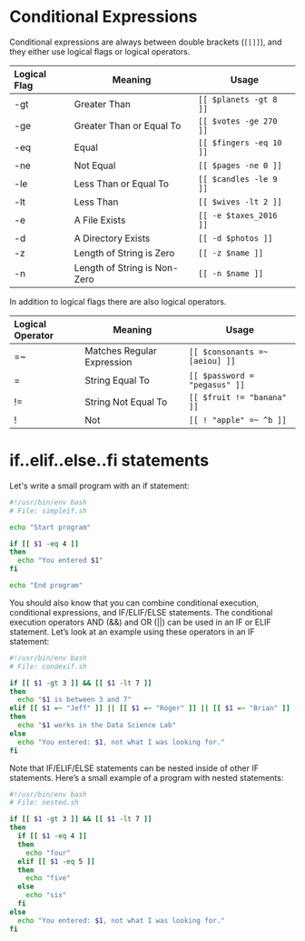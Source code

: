 # Conditional Expressions

Conditional expressions are always between double brackets (`[[]]`), and they
either use logical flags or logical operators.

| Logical Flag | Meaning  | Usage |
| :----------- | ------- | ----- |
| -gt | Greater Than | `[[ $planets -gt 8 ]]` |
| -ge | Greater Than or Equal To | `[[ $votes -ge 270 ]]` |
| -eq | Equal | `[[ $fingers -eq 10 ]]` |
| -ne | Not Equal | `[[ $pages -ne 0 ]]` |
| -le | Less Than or Equal To | `[[ $candles -le 9 ]]` |
| -lt | Less Than | `[[ $wives -lt 2 ]]` |
| -e | A File Exists | `[[ -e $taxes_2016 ]]` |
| -d | A Directory Exists | `[[ -d $photos ]]` |
| -z | Length of String is Zero | `[[ -z $name ]]` |
| -n | Length of String is Non-Zero | `[[ -n $name ]]` |

In addition to logical flags there are also logical operators.

| Logical Operator | Meaning | Usage |
| :--------------- | ------- | ---- |
| =~ | Matches Regular Expression | `[[ $consonants =~ [aeiou] ]]` |
| = | String Equal To | `[[ $password = "pegasus" ]]` |
| != | String Not Equal To | `[[ $fruit != "banana" ]]` |
| ! | Not | `[[ ! "apple" =~ ^b ]]` |


# if..elif..else..fi statements

Let's write a small program with an if statement:

```bash
#!/usr/bin/env bash
# File: simpleif.sh

echo "Start program"

if [[ $1 -eq 4 ]]
then
  echo "You entered $1"
fi

echo "End program"
```
You should also know that you can combine conditional execution,
conditional expressions, and IF/ELIF/ELSE statements. The conditional
execution operators AND (&&) and OR (||) can be used in an IF or ELIF statement.
Let’s look at an example using these operators in an IF statement:

```bash
#!/usr/bin/env bash
# File: condexif.sh

if [[ $1 -gt 3 ]] && [[ $1 -lt 7 ]]
then
  echo "$1 is between 3 and 7"
elif [[ $1 =~ "Jeff" ]] || [[ $1 =~ "Roger" ]] || [[ $1 =~ "Brian" ]]
then
  echo "$1 works in the Data Science Lab"
else
  echo "You entered: $1, not what I was looking for."
fi
```
Note that IF/ELIF/ELSE statements can be nested inside of other IF statements.
Here’s a small example of a program with nested statements:

```bash
#!/usr/bin/env bash
# File: nested.sh

if [[ $1 -gt 3 ]] && [[ $1 -lt 7 ]]
then
  if [[ $1 -eq 4 ]]
  then
    echo "four"
  elif [[ $1 -eq 5 ]]
  then
    echo "five"
  else
    echo "six"
  fi
else
  echo "You entered: $1, not what I was looking for."
fi
```
